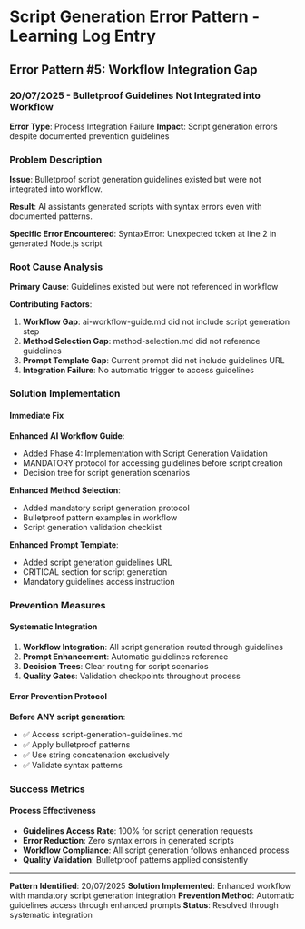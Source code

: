 # Script Generation Error Pattern - Learning Log Entry

## Error Pattern #5: Workflow Integration Gap

### 20/07/2025 - Bulletproof Guidelines Not Integrated into Workflow
**Error Type**: Process Integration Failure
**Impact**: Script generation errors despite documented prevention guidelines

### Problem Description
**Issue**: Bulletproof script generation guidelines existed but were not integrated into workflow.

**Result**: AI assistants generated scripts with syntax errors even with documented patterns.

**Specific Error Encountered**:
SyntaxError: Unexpected token
at line 2 in generated Node.js script

### Root Cause Analysis
**Primary Cause**: Guidelines existed but were not referenced in workflow

**Contributing Factors**:
1. **Workflow Gap**: ai-workflow-guide.md did not include script generation step
2. **Method Selection Gap**: method-selection.md did not reference guidelines
3. **Prompt Template Gap**: Current prompt did not include guidelines URL
4. **Integration Failure**: No automatic trigger to access guidelines

### Solution Implementation

#### Immediate Fix
**Enhanced AI Workflow Guide**:
- Added Phase 4: Implementation with Script Generation Validation
- MANDATORY protocol for accessing guidelines before script creation
- Decision tree for script generation scenarios

**Enhanced Method Selection**:
- Added mandatory script generation protocol
- Bulletproof pattern examples in workflow
- Script generation validation checklist

**Enhanced Prompt Template**:
- Added script generation guidelines URL
- CRITICAL section for script generation
- Mandatory guidelines access instruction

### Prevention Measures

#### Systematic Integration
1. **Workflow Integration**: All script generation routed through guidelines
2. **Prompt Enhancement**: Automatic guidelines reference
3. **Decision Trees**: Clear routing for script scenarios
4. **Quality Gates**: Validation checkpoints throughout process

#### Error Prevention Protocol
**Before ANY script generation**:
- ✅ Access script-generation-guidelines.md
- ✅ Apply bulletproof patterns
- ✅ Use string concatenation exclusively
- ✅ Validate syntax patterns

### Success Metrics

#### Process Effectiveness
- **Guidelines Access Rate**: 100% for script generation requests
- **Error Reduction**: Zero syntax errors in generated scripts
- **Workflow Compliance**: All script generation follows enhanced process
- **Quality Validation**: Bulletproof patterns applied consistently

---

**Pattern Identified**: 20/07/2025
**Solution Implemented**: Enhanced workflow with mandatory script generation integration
**Prevention Method**: Automatic guidelines access through enhanced prompts
**Status**: Resolved through systematic integration
